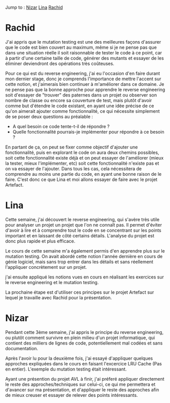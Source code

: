 Jump to :
[Nizar](#nizar)
[Lina](#lina)
[Rachid](#rachid)

# Rachid

J'ai appris que le mutation testing est une des meilleures façons d'assurer que le code est bien couvert au maximum, même si je ne pense pas que dans une situation réelle il soit raisonnable de tester le code à ce point, car à partir d'une certaine taille de code, générer des mutants et essayer de les éliminer deviendront des opérations très coûteuses.

Pour ce qui est du reverse engineering, j'ai eu l'occasion d'en faire durant mon dernier stage, donc je comprends l'importance de mettre l'accent sur cette notion, et j'aimerais bien continuer à m'améliorer dans ce domaine. Je ne pense pas que la bonne approche pour apprendre le reverse engineering soit d'essayer de "trouver" des paternes dans un projet ou observer son nombre de classe ou encore sa couverture de test, mais plutôt d'avoir comme but d'étendre le code existant, en ayant une idée précise de ce qu'on aimerait ajouter comme fonctionnalité, ce qui nécessite simplement de se poser deux questions au préalable :

- A quel besoin ce code tente-t-il de répondre ?
- Quelle fonctionnalité pourrais-je implémenter pour répondre à ce besoin ?

En partant de ça, on peut se fixer comme objectif d'ajouter une fonctionnalité, puis en explorant le code on aura deux chemins possibles, soit cette fonctionnalité existe déjà et on peut essayer de l'améliorer (mieux la tester, mieux l'implémenter, etc) soit cette fonctionnalité n'existe pas et on va essayer de l'ajouter. Dans tous les cas, cela nécessitera de comprendre au moins une partie du code, en ayant une bonne raison de le faire. C'est donc ce que Lina et moi allons essayer de faire avec le projet Artefact.

# Lina

Cette semaine, j'ai découvert le reverse engineering, qui s'avère très utile pour analyser un projet un projet que l'on ne connaît pas. Il permet d'éviter d'avoir à lire et à comprendre tout le code en se concentrant sur les points important et en laissant de côté certains détails. L'analyse du projet est donc plus rapide et plus efficace.

Le cours de cette semaine m'a également permis d'en apprendre plus sur le mutation testing. On avait abordé cette notion l'année dernière en cours de génie logiciel, mais sans trop entrer dans les détails et sans réellement l'appliquer concrètement sur un projet.

j'ai ensuite appliqué les notions vues en cours en réalisant les exercices sur le reverse engineering et le mutation testing.

La prochaine étape est d'utiliser ces principes sur le projet Artefact sur lequel je travaille avec Rachid pour la présentation.

# Nizar

Pendant cette 3ème semaine, j'ai appris le principe du reverse engineering, ou plutôt comment survivre en plein milieu d'un projet informatique, qui contient des milliers de lignes de code, potentiellement mal codées et sans documentation.

Après l'avoir lu pour la deuxième fois, j'ai essayé d'appliquer quelques approches expliquées dans le cours en faisant l'excercice LRU Cache (Pas en entier). L'exemple du mutation testing était intéressant.

Ayant une présention du projet AVL à finir, j'ai préferé appliquer directement le reste des approches/techniques sur celui-ci, ce qui me permettera et d'avancer sur ma présentation, et d'appliquer le reste des approches afin de mieux creuser et essayer de relever des points intéressants.
